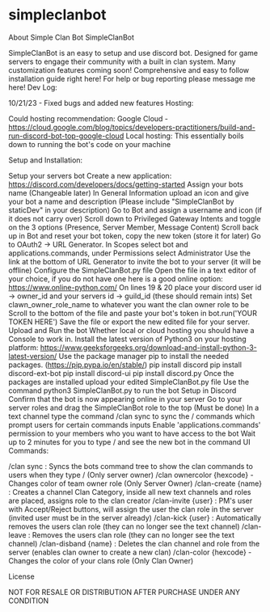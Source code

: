# simpleclanbot
About Simple Clan Bot
SimpleClanBot

SimpleClanBot is an easy to setup and use discord bot.
Designed for game servers to engage their community with a built in clan system.
Many customization features coming soon!
Comprehensive and easy to follow installation guide right here!
For help or bug reporting please message me here!
Dev Log:

10/21/23 - Fixed bugs and added new features
Hosting:

Could hosting recommendation: 
Google Cloud - https://cloud.google.com/blog/topics/developers-practitioners/build-and-run-discord-bot-top-google-cloud
Local hosting:
This essentially boils down to running the bot's code on your machine

Setup and Installation:

Setup your servers bot
Create a new application: https://discord.com/developers/docs/getting-started
Assign your bots name (Changeable later)
In General Information upload an icon and give your bot a name and description (Please include "SimpleClanBot by staticDev" in your description)
Go to Bot and assign a username and icon (if it does not carry over)
Scroll down to Privileged Gateway Intents and toggle on the 3 options (Presence, Server Member, Message Content)
Scroll back up in Bot and reset your bot token, copy the new token (store it for later)
Go to OAuth2 -> URL Generator. In Scopes select bot and applications.commands, under Permissions select Administrator
Use the link at the bottom of URL Generator to invite the bot to your server (it will be offline)
Configure the SimpleClanBot.py file
Open the file in a text editor of your choice, if you do not have one here is a good online option: https://www.online-python.com/
On lines 19 & 20 place your discord user id -> owner_id and your servers id -> guild_id (these should remain ints)
Set clawn_owner_role_name to whatever you want the clan owner role to be
Scroll to the bottom of the file and paste your bot's token in bot.run('YOUR TOKEN HERE')
Save the file or export the new edited file for your server.
Upload and Run the bot
Whether local or cloud hosting you should have a Console to work in.
Install the latest version of Python3 on your hosting platform: https://www.geeksforgeeks.org/download-and-install-python-3-latest-version/
Use the package manager pip to install the needed packages. (https://pip.pypa.io/en/stable/)
pip install discord
pip install discord-ext-bot
pip install discord-ui
pip install discord.py
Once the packages are installed upload your edited SimpleClanBot.py file
Use the command python3 SimpleClanBot.py to run the bot
Setup in Discord
Confirm that the bot is now appearing online in your server
Go to your server roles and drag the SimpleClanBot role to the top (Must be done)
In a text channel type the command /clan sync to sync the / commands which prompt users for certain commands inputs 
Enable 'applications.commands' permission to your members who you want to have access to the bot
Wait up to 2 minutes for you to type / and see the new bot in the command UI
Commands:

/clan sync : Syncs the bots command tree to show the clan commands to users when they type / (Only server owner)
/clan ownercolor {hexcode} - Changes color of team owner role (Only Server Owner)
/clan-create {name} : Creates a channel Clan Category, inside all new text channels and roles are placed, assigns role to the clan creator
/clan-invite {user} : PM's user with Accept/Reject buttons, will assign the user the clan role in the server (invited user must be in the server already)
/clan-kick {user} : Automatically removes the users clan role (they can no longer see the text channel)
/clan-leave : Removes the users clan role (they can no longer see the text channel)
/clan-disband {name} : Deletes the clan channel and role from the server (enables clan owner to create a new clan)
/clan-color {hexcode} - Changes the color of your clans role (Only Clan Owner)
 

License

NOT FOR RESALE OR DISTRIBUTION AFTER PURCHASE UNDER ANY CONDITION
